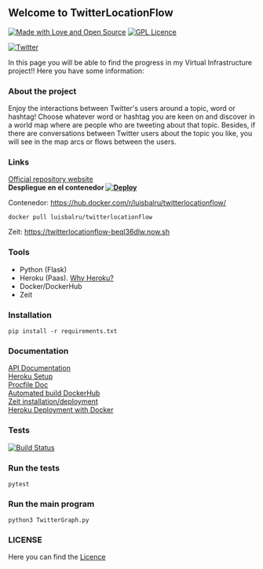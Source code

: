 ## Welcome to TwitterLocationFlow

[![Made with Love and Open Source](https://badges.frapsoft.com/os/v2/open-source.png?v=103)](https://www.gnu.org/licenses/gpl-3.0.en.html) [![GPL Licence](https://badges.frapsoft.com/os/gpl/gpl.png?v=103)](https://opensource.org/licenses/GPL-3.0/)

[![Twitter](https://github.frapsoft.com/social/twitter.png)](https://twitter.com)

In this page you will be able to find the progress in my Virtual Infrastructure project!! Here you have some information:

### About the project

Enjoy the interactions between Twitter's users around a topic, word or hashtag! Choose whatever word or hashtag you are keen on and discover in a world map where are people who are tweeting about that topic. Besides, if there are conversations between Twitter users about the topic you like, you will see in the map arcs or flows between the users.

### Links

[Official repository website](https://luisbalru.github.io/TwitterLocationFlow/)    
**Despliegue en el contenedor [![Deploy](https://www.herokucdn.com/deploy/button.svg)](https://iv1819-twitterlocationflow.herokuapp.com/)**

Contenedor: https://hub.docker.com/r/luisbalru/twitterlocationflow/   

`docker pull luisbalru/twitterlocationflow`

Zeit: https://twitterlocationflow-beql36dlw.now.sh 

### Tools
 - Python (Flask)
 - Heroku (Paas). [Why Heroku?](doc/why-heroku.md)
 - Docker/DockerHub
 - Zeit

### Installation

`pip install -r requirements.txt`

### Documentation

[API Documentation](doc/API.md)  
[Heroku Setup](doc/Heroku.md)  
[Procfile Doc](doc/Procfile-doc.md)  
[Automated build DockerHub](doc/ab-dockerhub.md)  
[Zeit installation/deployment](doc/zeit-deploy.md)  
[Heroku Deployment with Docker](doc/heroku-docker.md)

### Tests

[![Build Status](https://travis-ci.org/luisbalru/TwitterLocationFlow.svg?branch=master)](https://travis-ci.org/luisbalru/TwitterLocationFlow)

### Run the tests

`pytest`

### Run the main program

`python3 TwitterGraph.py`

### LICENSE

Here you can find the [Licence](https://github.com/luisbalru/TwitterLocationFlow/blob/master/LICENSE)
